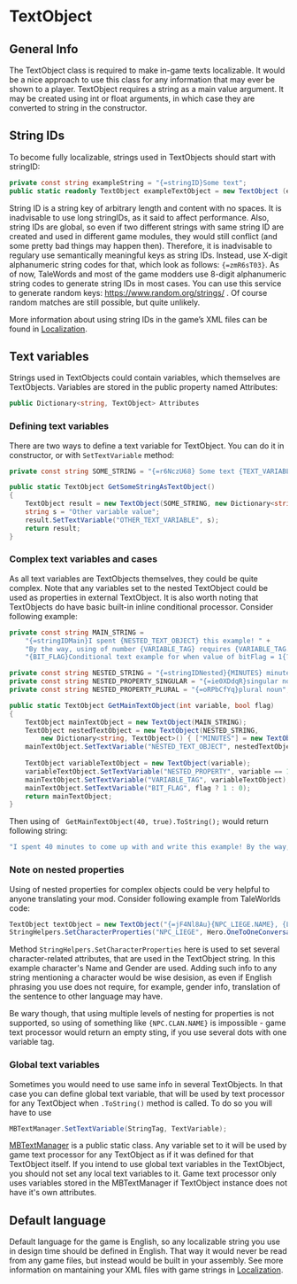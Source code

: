 # TextObject

## General Info
The TextObject class is required to make in-game texts localizable. It would be a nice approach to use this class for any information that may ever be shown to a player.
TextObject requires a string as a main value argument. It may be created using int or float arguments, in which case they are converted to string in the constructor.

## String IDs
To become fully localizable, strings used in TextObjects should start with stringID:
```csharp
private const string exampleString = "{=stringID}Some text";
public static readonly TextObject exampleTextObject = new TextObject (exampleString);
```
String ID is a string key of arbitrary length and content with no spaces. It is inadvisable to use long stringIDs, as it said to affect performance.
Also, string IDs are global, so even if two different strings with same string ID are created and used in different game modules,
they would still conflict (and some pretty bad things may happen then). Therefore, it is inadvisable to regulary use semantically meaningful keys as string IDs.
Instead, use X-digit alphanumeric string codes for that, which look as follows: `{=zmR6sT03}`.
As of now, TaleWords and most of the game modders use 8-digit alphanumeric string codes to generate string IDs in most cases.
You can use this service to generate random keys: https://www.random.org/strings/ . Of course random matches are still possible, but quite unlikely.

More information about using string IDs in the game’s XML files can be found in [Localization]().

## Text variables
Strings used in TextObjects could contain variables, which themselves are TextObjects. Variables are stored in the public property named Attributes:
```csharp
public Dictionary<string, TextObject> Attributes 
```
### Defining text variables
There are two ways to define a text variable for TextObject. You can do it in constructor, or with `SetTextVariable` method:
```csharp
private const string SOME_STRING = "{=r6NczU68} Some text {TEXT_VARIABLE} more text {OTHER_TEXT_VARIABLE}.";

public static TextObject GetSomeStringAsTextObject()
{
    TextObject result = new TextObject(SOME_STRING, new Dictionary<string, TextObject>() { ["TEXT_VARIABLE"] = new TextObject("Variable value") });
    string s = "Other variable value";
    result.SetTextVariable("OTHER_TEXT_VARIABLE", s);
    return result;
}
```
### Complex text variables and cases
As all text variables are TextObjects themselves, they could be quite complex.
Note that any variables set to the nested TextObject could be used as properties in external TextObject.
It is also worth noting that TextObjects do have basic built-in inline conditional processor.
Consider following example:
```csharp
private const string MAIN_STRING =
    "{=stringIDMain}I spent {NESTED_TEXT_OBJECT} this example! " +
    "By the way, using of number {VARIABLE_TAG} requires {VARIABLE_TAG.NESTED_PROPERTY} after it! " +
    "{BIT_FLAG}Conditional text example for when value of bitFlag = 1{?}Another conditional text example for when value of bitFlag = 0{\\?}.";

private const string NESTED_STRING = "{=stringIDNested}{MINUTES} minutes to come up with and write";
private const string NESTED_PROPERTY_SINGULAR = "{=ie0XDdqR}singular noun";
private const string NESTED_PROPERTY_PLURAL = "{=oRPbCfYq}plural noun";

public static TextObject GetMainTextObject(int variable, bool flag)
{
    TextObject mainTextObject = new TextObject(MAIN_STRING);
    TextObject nestedTextObject = new TextObject(NESTED_STRING,
        new Dictionary<string, TextObject>() { ["MINUTES"] = new TextObject(variable) });
    mainTextObject.SetTextVariable("NESTED_TEXT_OBJECT", nestedTextObject);
      
    TextObject variableTextObject = new TextObject(variable);
    variableTextObject.SetTextVariable("NESTED_PROPERTY", variable == 1 ? NESTED_PROPERTY_SINGULAR : NESTED_PROPERTY_PLURAL);
    mainTextObject.SetTextVariable("VARIABLE_TAG", variableTextObject);
    mainTextObject.SetTextVariable("BIT_FLAG", flag ? 1 : 0);
    return mainTextObject;
}
```
Then using of ` GetMainTextObject(40, true).ToString();` would return following string:
```csharp
"I spent 40 minutes to come up with and write this example! By the way, using of number 40 requires plural noun after it! Conditional text example for when value of bitFlag = 1."
```
### Note on nested properties
Using of nested properties for complex objects could be very helpful to anyone translating your mod. Consider following example from TaleWorlds code:
```csharp
TextObject textObject = new TextObject("{=jF4Nl8Au}{NPC_LIEGE.NAME}, {LIEGE_RELATIONSHIP}? Long may {?NPC_LIEGE.GENDER}she{?}he{\\?} live.");
StringHelpers.SetCharacterProperties("NPC_LIEGE", Hero.OneToOneConversationHero.Clan.Leader.CharacterObject, null, textObject, false);
```
Method `StringHelpers.SetCharacterProperties` here is used to set several character-related attributes, that are used in the TextObject string.
In this example character's Name and Gender are used.
Adding such info to any string mentioning a character would be wise desision, as even if English phrasing you use does not require, for example, gender info,
translation of the sentence to other language may have.

Be wary though, that using multiple levels of nesting for properties is not supported, so using of something like `{NPC.CLAN.NAME}` is impossible -
game text processor would return an empty sting, if you use several dots with one variable tag.
### Global text variables
Sometimes you would need to use same info in several TextObjects.
In that case you can define global text variable, that will be used by text processor for any TextObject when `.ToString()` method is called. To do so you will have to use
```csharp
MBTextManager.SetTextVariable(StringTag, TextVariable);
```
[MBTextManager](MBTextManager.md) is a public static class. Any variable set to it will be used by game text processor for any TextObject as if it was defined for that TextObject itself. If you intend to use global text variables in the TextObject, you should not set any local text variables to it. Game text processor only uses variables stored in the MBTextManager if TextObject instance does not have it's own attributes.

## Default language
Default language for the game is English, so any localizable string you use in design time should be defined in English. That way it would never be read from any game files,
but instead would be built in your assembly. See more information on mantaining your XML files with game strings in [Localization]().
